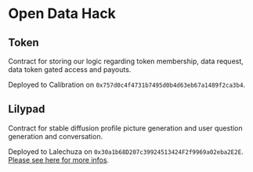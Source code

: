 # Open Data Hack

## Token

Contract for storing our logic regarding token membership, data request, data token gated access and payouts.

Deployed to Calibration on `0x757d0c4f4731b7495d0b4d63eb67a1489f2ca3b4`.

## Lilypad

Contract for stable diffusion profile picture generation and user question generation and conversation.

Deployed to Lalechuza on `0x30a1b68D207c39924513424F2f9969a02eba2E2E`. [Please see here for more infos](./Lilypad/README.md).
